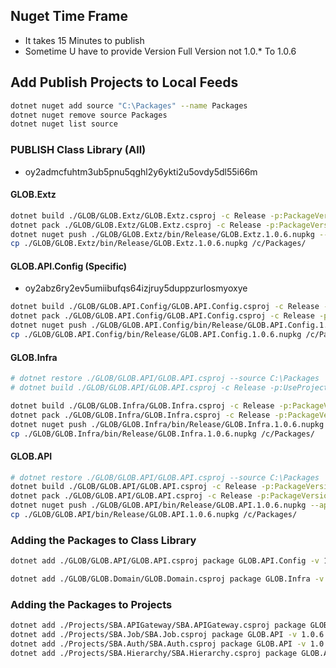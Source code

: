 ## Nuget Time Frame
- It takes 15 Minutes to publish
- Sometime U have to provide Version Full Version not 1.0.* To 1.0.6
## Add Publish Projects to Local Feeds
```bash
dotnet nuget add source "C:\Packages" --name Packages 
dotnet nuget remove source Packages
dotnet nuget list source

```

### PUBLISH Class Library (All)
- oy2admcfuhtm3ub5pnu5qghl2y6ykti2u5ovdy5dl55i66m

#### GLOB.Extz
```bash
dotnet build ./GLOB/GLOB.Extz/GLOB.Extz.csproj -c Release -p:PackageVersion=1.0.6
dotnet pack ./GLOB/GLOB.Extz/GLOB.Extz.csproj -c Release -p:PackageVersion=1.0.6
dotnet nuget push ./GLOB/GLOB.Extz/bin/Release/GLOB.Extz.1.0.6.nupkg --api-key oy2admcfuhtm3ub5pnu5qghl2y6ykti2u5ovdy5dl55i66m --source https://api.nuget.org/v3/index.json
cp ./GLOB/GLOB.Extz/bin/Release/GLOB.Extz.1.0.6.nupkg /c/Packages/
```

#### GLOB.API.Config (Specific)
- oy2abz6ry2ev5umiibufqs64izjruy5duppzurlosmyoxye
```bash
dotnet build ./GLOB/GLOB.API.Config/GLOB.API.Config.csproj -c Release -p:PackageVersion=1.0.6 -p:UseProjectReferences=true
dotnet pack ./GLOB/GLOB.API.Config/GLOB.API.Config.csproj -c Release -p:PackageVersion=1.0.6 -p:UseProjectReferences=true
dotnet nuget push ./GLOB/GLOB.API.Config/bin/Release/GLOB.API.Config.1.0.6.nupkg --api-key oy2admcfuhtm3ub5pnu5qghl2y6ykti2u5ovdy5dl55i66m --source https://api.nuget.org/v3/index.json
cp ./GLOB/GLOB.API.Config/bin/Release/GLOB.API.Config.1.0.6.nupkg /c/Packages/

```
#### GLOB.Infra
```bash
# dotnet restore ./GLOB/GLOB.API/GLOB.API.csproj --source C:\Packages
# dotnet build ./GLOB/GLOB.API/GLOB.API.csproj -c Release -p:UseProjectReferences=false

dotnet build ./GLOB/GLOB.Infra/GLOB.Infra.csproj -c Release -p:PackageVersion=1.0.6 -p:UseProjectReferences=true
dotnet pack ./GLOB/GLOB.Infra/GLOB.Infra.csproj -c Release -p:PackageVersion=1.0.6 -p:UseProjectReferences=true
dotnet nuget push ./GLOB/GLOB.Infra/bin/Release/GLOB.Infra.1.0.6.nupkg --api-key oy2admcfuhtm3ub5pnu5qghl2y6ykti2u5ovdy5dl55i66m --source https://api.nuget.org/v3/index.json
cp ./GLOB/GLOB.Infra/bin/Release/GLOB.Infra.1.0.6.nupkg /c/Packages/

```
#### GLOB.API
```bash
# dotnet restore ./GLOB/GLOB.API/GLOB.API.csproj --source C:\Packages
dotnet build ./GLOB/GLOB.API/GLOB.API.csproj -c Release -p:PackageVersion=1.0.6 -p:UseProjectReferences=true
dotnet pack ./GLOB/GLOB.API/GLOB.API.csproj -c Release -p:PackageVersion=1.0.6 -p:UseProjectReferences=true
dotnet nuget push ./GLOB/GLOB.API/bin/Release/GLOB.API.1.0.6.nupkg --api-key oy2admcfuhtm3ub5pnu5qghl2y6ykti2u5ovdy5dl55i66m --source https://api.nuget.org/v3/index.json
cp ./GLOB/GLOB.API/bin/Release/GLOB.API.1.0.6.nupkg /c/Packages/

```
### Adding the Packages to Class Library
```bash
dotnet add ./GLOB/GLOB.API/GLOB.API.csproj package GLOB.API.Config -v 1.0.6

dotnet add ./GLOB/GLOB.Domain/GLOB.Domain.csproj package GLOB.Infra -v 1.0.6
```


### Adding the Packages to Projects
```bash
dotnet add ./Projects/SBA.APIGateway/SBA.APIGateway.csproj package GLOB.API.Config -v 1.0.6
dotnet add ./Projects/SBA.Job/SBA.Job.csproj package GLOB.API -v 1.0.6
dotnet add ./Projects/SBA.Auth/SBA.Auth.csproj package GLOB.API -v 1.0.6
dotnet add ./Projects/SBA.Hierarchy/SBA.Hierarchy.csproj package GLOB.API -v 1.0.6
```